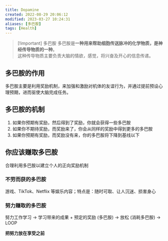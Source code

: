 ```yaml
---
title: Dopamine
created: 2022-08-29 20:06:12
modified: 2023-03-27 10:24:31
aliases: [多巴胺]
tags: [Health]
---
```


> [!important] 多巴胺
> 多巴胺是**一种用来帮助细胞传送脉冲的化学物质，是神经传导物质的一种**。  
> 这种传导物质主要负责大脑的情欲，感觉，将兴奋及开心的信息传递。

## 多巴胺的作用

多巴胺主要是利用奖励机制，来加强和激励对机体的友谊行为，并通过提前预设心理预期，进而驱使大脑完成任务。

## 多巴胺的机制

1. 如果你预期有奖励，然后得到了奖励，你就会获得一些多巴胺
2. 如果你不期待奖励，而奖励来了，你会从同样的奖励中得到更多的多巴胺
3. 如果你预期有奖励，而奖励没有来，你的多巴胺将下降到基线以下

## 你应该赚取多巴胺

合理利用多巴胺以建立个人的正向奖励机制

### 不劳而获的多巴胺

游戏、TikTok、Netflix 等娱乐内容；特点是：随时可取、让人沉迷、损害身心

### 努力赚取的多巴胺

努力工作学习 -> 学习带来的成果 + 预定的奖励 (多巴胺) -> 放松 (消耗多巴胺) -> LOOP

**把努力放在享受之前**
